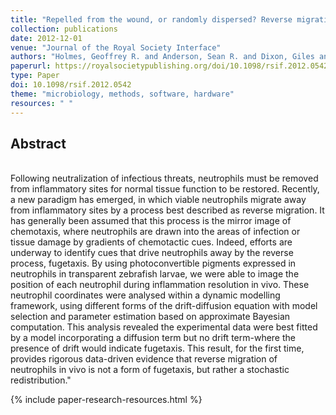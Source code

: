 ```yaml
---
title: "Repelled from the wound, or randomly dispersed? Reverse migration behaviour of neutrophils characterized by dynamic modelling"
collection: publications
date: 2012-12-01
venue: "Journal of the Royal Society Interface"
authors: "Holmes, Geoffrey R. and Anderson, Sean R. and Dixon, Giles and Robertson, Anne L. and Reyes-Aldasoro, Constantino Carlos, Stephen A. Billings, Stephen A. Renshaw,  and Kadirkamanathan, Visakan"
paperurl: https://royalsocietypublishing.org/doi/10.1098/rsif.2012.0542
type: Paper
doi: 10.1098/rsif.2012.0542
theme: "microbiology, methods, software, hardware"
resources: " "
---
```

<h2> Abstract </h2>   <br>  Following neutralization of infectious threats, neutrophils must be removed from inflammatory sites for normal tissue function to be restored. Recently, a new paradigm has emerged, in which viable neutrophils migrate away from inflammatory sites by a process best described as reverse migration. It has generally been assumed that this process is the mirror image of chemotaxis, where neutrophils are drawn into the areas of infection or tissue damage by gradients of chemotactic cues. Indeed, efforts are underway to identify cues that drive neutrophils away by the reverse process, fugetaxis. By using photoconvertible pigments expressed in neutrophils in transparent zebrafish larvae, we were able to image the position of each neutrophil during inflammation resolution in vivo. These neutrophil coordinates were analysed within a dynamic modelling framework, using different forms of the drift-diffusion equation with model selection and parameter estimation based on approximate Bayesian computation. This analysis revealed the experimental data were best fitted by a model incorporating a diffusion term but no drift term-where the presence of drift would indicate fugetaxis. This result, for the first time, provides rigorous data-driven evidence that reverse migration of neutrophils in vivo is not a form of fugetaxis, but rather a stochastic redistribution."

{% include paper-research-resources.html %}
